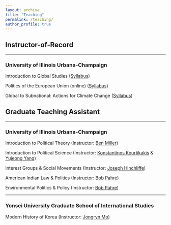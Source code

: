 ```yaml
---
layout: archive
title: "Teaching"
permalink: /teaching/
author_profile: true
---
```

## Instructor-of-Record
------
### University of Illinois Urbana-Champaign

Introduction to Global Studies ([Syllabus](/files/GLBL100_Syllabus.pdf))

Politics of the European Union (online)  ([Syllabus](/files/PS385_SU23.pdf))

Global to Subnational: Actions for Climate Change ([Syllabus](/files/GLBL296_Syllabus.pdf))

## Graduate Teaching Assistant
------
### University of Illinois Urbana-Champaign 

Introduction to Political Theory (Instructor: [Ben Miller](https://pol.illinois.edu/directory/profile/bm50))

Introduction to Political Science (Instructor: [Konstantinos Kourtikakis](https://pol.illinois.edu/directory/profile/kkourtik) & [Yujeong Yang](https://pol.illinois.edu/directory/profile/yujeong))

Interest Groups & Social Movements (Instructor: [Joseph Hinchliffe](https://pol.illinois.edu/directory/profile/jjhinch))

American Indian Law & Politics (Instructor: [Bob Pahre](https://pol.illinois.edu/directory/profile/pahre))

Environmental Politics & Policy (Instructor: [Bob Pahre](https://pol.illinois.edu/directory/profile/pahre))

------
### Yonsei University Graduate School of International Studies

Modern History of Korea (Instructor: [Jongryn Mo](https://gsis1.yonsei.ac.kr/main/faculty.asp?mid=n01_04&act=view&sOpt=A&idx=25))

